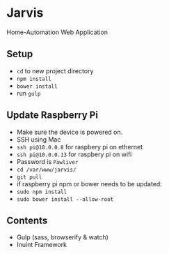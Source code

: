 # Jarvis
Home-Automation Web Application

## Setup
- ```cd``` to new project directory
- ```npm install```
- ```bower install```
- run ```gulp```

## Update Raspberry Pi
- Make sure the device is powered on.
- SSH using Mac 
- ```ssh pi@10.0.0.8``` for raspbery pi on ethernet
- ```ssh pi@10.0.0.13``` for raspbery pi on wifi
- Password is ```Pawliver```
- ```cd /var/www/jarvis/```
- ```git pull```
- if raspberry pi npm or bower needs to be updated:
- ```sudo npm install```
- ```sudo bower install --allow-root```

## Contents
- Gulp (sass, browserify & watch)
- Inuint Framework